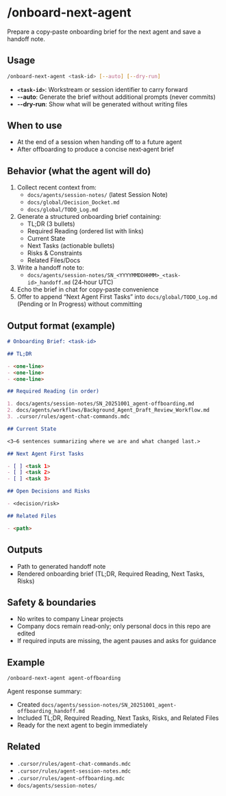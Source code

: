 # /onboard-next-agent

Prepare a copy‑paste onboarding brief for the next agent and save a handoff note.

## Usage

```bash
/onboard-next-agent <task-id> [--auto] [--dry-run]
```

- **`<task-id>`**: Workstream or session identifier to carry forward
- **--auto**: Generate the brief without additional prompts (never commits)
- **--dry-run**: Show what will be generated without writing files

## When to use

- At the end of a session when handing off to a future agent
- After offboarding to produce a concise next‑agent brief

## Behavior (what the agent will do)

1. Collect recent context from:
   - `docs/agents/session-notes/` (latest Session Note)
   - `docs/global/Decision_Docket.md`
   - `docs/global/TODO_Log.md`
2. Generate a structured onboarding brief containing:
   - TL;DR (3 bullets)
   - Required Reading (ordered list with links)
   - Current State
   - Next Tasks (actionable bullets)
   - Risks & Constraints
   - Related Files/Docs
3. Write a handoff note to:
   - `docs/agents/session-notes/SN_<YYYYMMDDHHMM>_<task-id>_handoff.md` (24‑hour UTC)
4. Echo the brief in chat for copy‑paste convenience
5. Offer to append “Next Agent First Tasks” into `docs/global/TODO_Log.md` (Pending or In Progress) without committing

## Output format (example)

```markdown
# Onboarding Brief: <task-id>

## TL;DR

- <one-line>
- <one-line>
- <one-line>

## Required Reading (in order)

1. docs/agents/session-notes/SN_20251001_agent-offboarding.md
2. docs/agents/workflows/Background_Agent_Draft_Review_Workflow.md
3. .cursor/rules/agent-chat-commands.mdc

## Current State

<3–6 sentences summarizing where we are and what changed last.>

## Next Agent First Tasks

- [ ] <task 1>
- [ ] <task 2>
- [ ] <task 3>

## Open Decisions and Risks

- <decision/risk>

## Related Files

- <path>
```

## Outputs

- Path to generated handoff note
- Rendered onboarding brief (TL;DR, Required Reading, Next Tasks, Risks)

## Safety & boundaries

- No writes to company Linear projects
- Company docs remain read‑only; only personal docs in this repo are edited
- If required inputs are missing, the agent pauses and asks for guidance

## Example

```bash
/onboard-next-agent agent-offboarding
```

Agent response summary:

- Created `docs/agents/session-notes/SN_20251001_agent-offboarding_handoff.md`
- Included TL;DR, Required Reading, Next Tasks, Risks, and Related Files
- Ready for the next agent to begin immediately

## Related

- `.cursor/rules/agent-chat-commands.mdc`
- `.cursor/rules/agent-session-notes.mdc`
- `.cursor/rules/agent-offboarding.mdc`
- `docs/agents/session-notes/`
